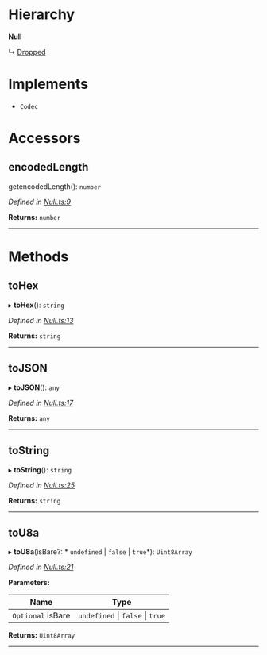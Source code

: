 

# Hierarchy

**Null**

↳  [Dropped](_extrinsicstatus_.dropped.md)

# Implements

* `Codec`

# Accessors

<a id="encodedlength"></a>

##  encodedLength

getencodedLength(): `number`

*Defined in [Null.ts:9](https://github.com/polkadot-js/api/blob/4497be6/packages/types/src/Null.ts#L9)*

**Returns:** `number`

___

# Methods

<a id="tohex"></a>

##  toHex

▸ **toHex**(): `string`

*Defined in [Null.ts:13](https://github.com/polkadot-js/api/blob/4497be6/packages/types/src/Null.ts#L13)*

**Returns:** `string`

___
<a id="tojson"></a>

##  toJSON

▸ **toJSON**(): `any`

*Defined in [Null.ts:17](https://github.com/polkadot-js/api/blob/4497be6/packages/types/src/Null.ts#L17)*

**Returns:** `any`

___
<a id="tostring"></a>

##  toString

▸ **toString**(): `string`

*Defined in [Null.ts:25](https://github.com/polkadot-js/api/blob/4497be6/packages/types/src/Null.ts#L25)*

**Returns:** `string`

___
<a id="tou8a"></a>

##  toU8a

▸ **toU8a**(isBare?: * `undefined` &#124; `false` &#124; `true`*): `Uint8Array`

*Defined in [Null.ts:21](https://github.com/polkadot-js/api/blob/4497be6/packages/types/src/Null.ts#L21)*

**Parameters:**

| Name | Type |
| ------ | ------ |
| `Optional` isBare |  `undefined` &#124; `false` &#124; `true`|

**Returns:** `Uint8Array`

___

